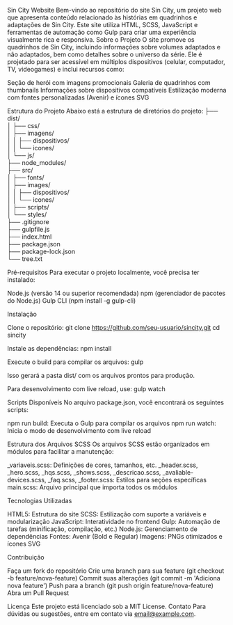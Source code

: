 Sin City Website
Bem-vindo ao repositório do site Sin City, um projeto web que apresenta conteúdo relacionado às histórias em quadrinhos e adaptações de Sin City. Este site utiliza HTML, SCSS, JavaScript e ferramentas de automação como Gulp para criar uma experiência visualmente rica e responsiva.
Sobre o Projeto
O site promove os quadrinhos de Sin City, incluindo informações sobre volumes adaptados e não adaptados, bem como detalhes sobre o universo da série. Ele é projetado para ser acessível em múltiplos dispositivos (celular, computador, TV, videogames) e inclui recursos como:

Seção de herói com imagens promocionais
Galeria de quadrinhos com thumbnails
Informações sobre dispositivos compatíveis
Estilização moderna com fontes personalizadas (Avenir) e ícones SVG

Estrutura do Projeto
Abaixo está a estrutura de diretórios do projeto:
├── dist/                   
│   ├── css/                
│   ├── imagens/             
│   │   ├── dispositivos/    
│   │   └── icones/          
│   └── js/                  
├── node_modules/            
├── src/                   
│   ├── fonts/              
│   ├── images/             
│   │   ├── dispositivos/    
│   │   └── icones/         
│   ├── scripts/            
│   └── styles/             
├── .gitignore              
├── gulpfile.js              
├── index.html              
├── package.json            
├── package-lock.json        
└── tree.txt                 

Pré-requisitos
Para executar o projeto localmente, você precisa ter instalado:

Node.js (versão 14 ou superior recomendada)
npm (gerenciador de pacotes do Node.js)
Gulp CLI (npm install -g gulp-cli)

Instalação

Clone o repositório:
git clone https://github.com/seu-usuario/sincity.git
cd sincity


Instale as dependências:
npm install


Execute o build para compilar os arquivos:
gulp

Isso gerará a pasta dist/ com os arquivos prontos para produção.

Para desenvolvimento com live reload, use:
gulp watch



Scripts Disponíveis
No arquivo package.json, você encontrará os seguintes scripts:

npm run build: Executa o Gulp para compilar os arquivos
npm run watch: Inicia o modo de desenvolvimento com live reload

Estrutura dos Arquivos SCSS
Os arquivos SCSS estão organizados em módulos para facilitar a manutenção:

_variaveis.scss: Definições de cores, tamanhos, etc.
_header.scss, _hero.scss, _hqs.scss, _shows.scss, _descricao.scss, _avaliable-devices.scss, _faq.scss, _footer.scss: Estilos para seções específicas
main.scss: Arquivo principal que importa todos os módulos

Tecnologias Utilizadas

HTML5: Estrutura do site
SCSS: Estilização com suporte a variáveis e modularização
JavaScript: Interatividade no frontend
Gulp: Automação de tarefas (minificação, compilação, etc.)
Node.js: Gerenciamento de dependências
Fontes: Avenir (Bold e Regular)
Imagens: PNGs otimizados e ícones SVG

Contribuição

Faça um fork do repositório
Crie uma branch para sua feature (git checkout -b feature/nova-feature)
Commit suas alterações (git commit -m 'Adiciona nova feature')
Push para a branch (git push origin feature/nova-feature)
Abra um Pull Request

Licença
Este projeto está licenciado sob a MIT License.
Contato
Para dúvidas ou sugestões, entre em contato via email@example.com.
